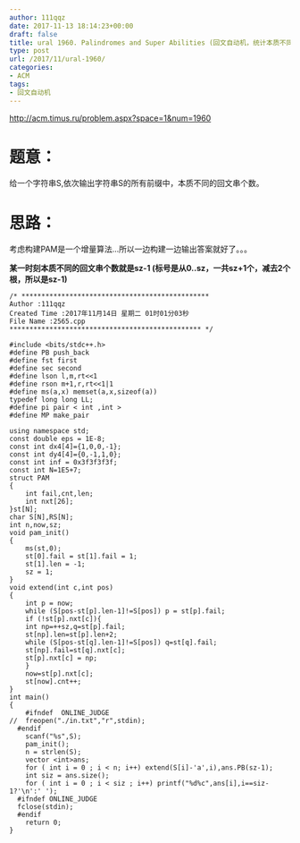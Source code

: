 ```yaml
---
author: 111qqz
date: 2017-11-13 18:14:23+00:00
draft: false
title: ural 1960. Palindromes and Super Abilities (回文自动机，统计本质不同的回文串个数)
type: post
url: /2017/11/ural-1960/
categories:
- ACM
tags:
- 回文自动机
---
```


http://acm.timus.ru/problem.aspx?space=1&num=1960



# 题意：



给一个字符串S,依次输出字符串S的所有前缀中，本质不同的回文串个数。



# 思路：



考虑构建PAM是一个增量算法...所以一边构建一边输出答案就好了。。。

**某一时刻本质不同的回文串个数就是sz-1 (标号是从0..sz，一共sz+1个，减去2个根，所以是sz-1)**


    
    /* ***********************************************
    Author :111qqz
    Created Time :2017年11月14日 星期二 01时01分03秒
    File Name :2565.cpp
    ************************************************ */
    
    #include <bits/stdc++.h>
    #define PB push_back
    #define fst first
    #define sec second
    #define lson l,m,rt<<1
    #define rson m+1,r,rt<<1|1
    #define ms(a,x) memset(a,x,sizeof(a))
    typedef long long LL;
    #define pi pair < int ,int >
    #define MP make_pair
    
    using namespace std;
    const double eps = 1E-8;
    const int dx4[4]={1,0,0,-1};
    const int dy4[4]={0,-1,1,0};
    const int inf = 0x3f3f3f3f;
    const int N=1E5+7;
    struct PAM
    {
        int fail,cnt,len;
        int nxt[26];
    }st[N];
    char S[N],RS[N];
    int n,now,sz;
    void pam_init()
    {
        ms(st,0);
        st[0].fail = st[1].fail = 1;
        st[1].len = -1;
        sz = 1;
    }
    void extend(int c,int pos)  
    {
        int p = now;
        while (S[pos-st[p].len-1]!=S[pos]) p = st[p].fail;
        if (!st[p].nxt[c]){
        int np=++sz,q=st[p].fail;
        st[np].len=st[p].len+2;
        while (S[pos-st[q].len-1]!=S[pos]) q=st[q].fail;
        st[np].fail=st[q].nxt[c];
        st[p].nxt[c] = np;
        }
        now=st[p].nxt[c];
        st[now].cnt++;
    }
    int main()
    {
        #ifndef  ONLINE_JUDGE 
    //  freopen("./in.txt","r",stdin);
      #endif 
        scanf("%s",S);
        pam_init();
        n = strlen(S);
        vector <int>ans;
        for ( int i = 0 ; i < n; i++) extend(S[i]-'a',i),ans.PB(sz-1);
        int siz = ans.size();
        for ( int i = 0 ; i < siz ; i++) printf("%d%c",ans[i],i==siz-1?'\n':' ');
      #ifndef ONLINE_JUDGE  
      fclose(stdin);
      #endif
        return 0;
    }
    






